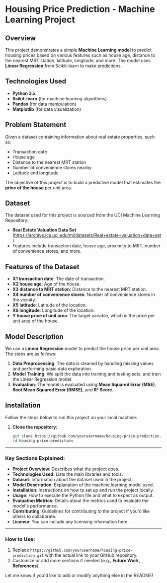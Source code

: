 # Housing Price Prediction - Machine Learning Project

## Overview

This project demonstrates a simple **Machine Learning model** to predict housing prices based on various features such as house age, distance to the nearest MRT station, latitude, longitude, and more. The model uses **Linear Regression** from Scikit-learn to make predictions.

## Technologies Used

- **Python 3.x**
- **Scikit-learn** (for machine learning algorithms)
- **Pandas** (for data manipulation)
- **Matplotlib** (for data visualization)

## Problem Statement

Given a dataset containing information about real estate properties, such as:
- Transaction date
- House age
- Distance to the nearest MRT station
- Number of convenience stores nearby
- Latitude and longitude

The objective of this project is to build a predictive model that estimates the **price of the house** per unit area.

## Dataset

The dataset used for this project is sourced from the UCI Machine Learning Repository:
- **Real Estate Valuation Data Set** (https://archive.ics.uci.edu/ml/datasets/Real+estate+valuation+data+set)
- Features include transaction date, house age, proximity to MRT, number of convenience stores, and more.

## Features of the Dataset

- **X1 transaction date**: The date of transaction.
- **X2 house age**: Age of the house.
- **X3 distance to MRT station**: Distance to the nearest MRT station.
- **X4 number of convenience stores**: Number of convenience stores in the vicinity.
- **X5 latitude**: Latitude of the location.
- **X6 longitude**: Longitude of the location.
- **Y house price of unit area**: The target variable, which is the price per unit area of the house.

## Model Description

We use a **Linear Regression** model to predict the house price per unit area. The steps are as follows:
1. **Data Preprocessing**: The data is cleaned by handling missing values and performing basic data exploration.
2. **Model Training**: We split the data into training and testing sets, and train the Linear Regression model.
3. **Evaluation**: The model is evaluated using **Mean Squared Error (MSE)**, **Root Mean Squared Error (RMSE)**, and **R² Score**.

## Installation

Follow the steps below to run this project on your local machine:

1. **Clone the repository:**

   ```bash
   git clone https://github.com/yourusername/housing-price-prediction.git
   cd housing-price-prediction

---

### Key Sections Explained:
- **Project Overview**: Describes what the project does.
- **Technologies Used**: Lists the main libraries and tools.
- **Dataset**: Information about the dataset used in the project.
- **Model Description**: Explanation of the machine learning model used.
- **Installation**: Instructions on how to set up and run the project locally.
- **Usage**: How to execute the Python file and what to expect as output.
- **Evaluation Metrics**: Details about the metrics used to evaluate the model's performance.
- **Contributing**: Guidelines for contributing to the project if you'd like others to collaborate.
- **License**: You can include any licensing information here.

---

### How to Use:
1. Replace `https://github.com/yourusername/housing-price-prediction.git` with the actual link to your GitHub repository.
2. Customize or add more sections if needed (e.g., **Future Work**, **References**).

Let me know if you'd like to add or modify anything else in the README!
